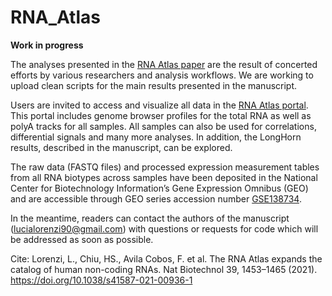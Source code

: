 # RNA_Atlas
**Work in progress**

The analyses presented in the [RNA Atlas paper](https://doi.org/10.1038/s41587-021-00936-1) are the result of concerted efforts by various researchers and analysis workflows. We are working to upload clean scripts for the main results presented in the manuscript.  

  
Users are invited to access and visualize all data in the [RNA Atlas portal](https://hgserver1.amc.nl/cgi-bin/r2/main.cgi?dscope=RNAATLAS&option=about_dscope). This portal includes genome browser profiles for the total RNA as well as polyA tracks for all samples. All samples can also be used for correlations, differential signals and many more analyses. In addition, the LongHorn results, described in the manuscript, can be explored.  

  
The raw data (FASTQ files) and processed expression measurement tables from all RNA biotypes across samples have been deposited in the National Center for Biotechnology Information’s Gene Expression Omnibus (GEO) and are accessible through GEO series accession number [GSE138734](https://www.ncbi.nlm.nih.gov/geo/query/acc.cgi?acc=GSE138734).  

In the meantime, readers can contact the authors of the manuscript (lucialorenzi90@gmail.com) with questions or requests for code which will be addressed as soon as possible.  

Cite: Lorenzi, L., Chiu, HS., Avila Cobos, F. et al. The RNA Atlas expands the catalog of human non-coding RNAs. Nat Biotechnol 39, 1453–1465 (2021). https://doi.org/10.1038/s41587-021-00936-1
